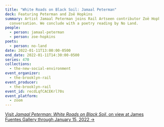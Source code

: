 ```yaml
---
title: "White Roads on Black Soil: Jamaal Peterman"
deck: Featuring Peterman and Zoë Hopkins
summary: Artist Jamaal Peterman joins Rail Artseen contributor Zoë Hopkins for a
  conversation. We conclude with a poetry reading by No Land.
people:
  - person: jamaal-peterman
  - person: zoe-hopkins
poets:
  - person: no-land
date: 2022-01-11T13:00:00-0500
end_date: 2022-01-11T14:30:00-0500
series: 470
collections:
  - the-new-social-environment
event_organizer:
  - the-brooklyn-rail
event_producer:
  - the-brooklyn-rail
event_id: recdLqfCACEKrl70s
event_platform:
  - zoom
---
```

[Visit *Jamaal Peterman: White Roads on Black Soil*, on view at James Fuentes Gallery through January 15, 2022 →](https://jamesfuentes.com/)
